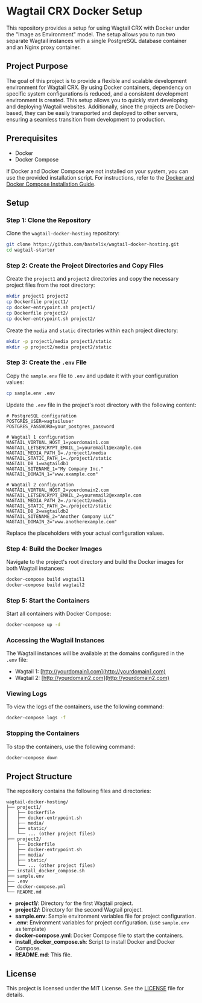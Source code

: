 # Wagtail CRX Docker Setup

This repository provides a setup for using Wagtail CRX with Docker under the "Image as Environment" model. The setup allows you to run two separate Wagtail instances with a single PostgreSQL database container and an Nginx proxy container.

## Project Purpose

The goal of this project is to provide a flexible and scalable development environment for Wagtail CRX. By using Docker containers, dependency on specific system configurations is reduced, and a consistent development environment is created. This setup allows you to quickly start developing and deploying Wagtail websites. Additionally, since the projects are Docker-based, they can be easily transported and deployed to other servers, ensuring a seamless transition from development to production.

## Prerequisites

- Docker
- Docker Compose

If Docker and Docker Compose are not installed on your system, you can use the provided installation script. For instructions, refer to the [Docker and Docker Compose Installation Guide](README_docker_install.md).

## Setup

### Step 1: Clone the Repository

Clone the `wagtail-docker-hosting` repository:

```sh
git clone https://github.com/bastelix/wagtail-docker-hosting.git
cd wagtail-starter
```

### Step 2: Create the Project Directories and Copy Files

Create the `project1` and `project2` directories and copy the necessary project files from the root directory:

```sh
mkdir project1 project2
cp Dockerfile project1/
cp docker-entrypoint.sh project1/
cp Dockerfile project2/
cp docker-entrypoint.sh project2/
```

Create the `media` and `static` directories within each project directory:

```sh
mkdir -p project1/media project1/static
mkdir -p project2/media project2/static
```

### Step 3: Create the `.env` File

Copy the `sample.env` file to `.env` and update it with your configuration values:

```sh
cp sample.env .env
```

Update the `.env` file in the project's root directory with the following content:

```env
# PostgreSQL configuration
POSTGRES_USER=wagtailuser
POSTGRES_PASSWORD=your_postgres_password

# Wagtail 1 configuration
WAGTAIL_VIRTUAL_HOST_1=yourdomain1.com
WAGTAIL_LETSENCRYPT_EMAIL_1=youremail1@example.com
WAGTAIL_MEDIA_PATH_1=./project1/media
WAGTAIL_STATIC_PATH_1=./project1/static
WAGTAIL_DB_1=wagtaildb1
WAGTAIL_SITENAME_1="My Company Inc."
WAGTAIL_DOMAIN_1="www.example.com"

# Wagtail 2 configuration
WAGTAIL_VIRTUAL_HOST_2=yourdomain2.com
WAGTAIL_LETSENCRYPT_EMAIL_2=youremail2@example.com
WAGTAIL_MEDIA_PATH_2=./project2/media
WAGTAIL_STATIC_PATH_2=./project2/static
WAGTAIL_DB_2=wagtaildb2
WAGTAIL_SITENAME_2="Another Company LLC"
WAGTAIL_DOMAIN_2="www.anotherexample.com"
```

Replace the placeholders with your actual configuration values.

### Step 4: Build the Docker Images

Navigate to the project's root directory and build the Docker images for both Wagtail instances:

```sh
docker-compose build wagtail1
docker-compose build wagtail2
```

### Step 5: Start the Containers

Start all containers with Docker Compose:

```sh
docker-compose up -d
```

### Accessing the Wagtail Instances

The Wagtail instances will be available at the domains configured in the `.env` file:

- Wagtail 1: [http://yourdomain1.com](http://yourdomain1.com)
- Wagtail 2: [http://yourdomain2.com](http://yourdomain2.com)

### Viewing Logs

To view the logs of the containers, use the following command:

```sh
docker-compose logs -f
```

### Stopping the Containers

To stop the containers, use the following command:

```sh
docker-compose down
```

## Project Structure

The repository contains the following files and directories:

```
wagtail-docker-hosting/
├── project1/
│   ├── Dockerfile
│   ├── docker-entrypoint.sh
│   ├── media/
│   ├── static/
│   └── ... (other project files)
├── project2/
│   ├── Dockerfile
│   ├── docker-entrypoint.sh
│   ├── media/
│   ├── static/
│   └── ... (other project files)
├── install_docker_compose.sh
├── sample.env
├── .env
├── docker-compose.yml
└── README.md
```

- **project1/**: Directory for the first Wagtail project.
- **project2/**: Directory for the second Wagtail project.
- **sample.env**: Sample environment variables file for project configuration.
- **.env**: Environment variables for project configuration. (use `sample.env` as template)
- **docker-compose.yml**: Docker Compose file to start the containers.
- **install_docker_compose.sh**: Script to install Docker and Docker Compose.
- **README.md**: This file.

## License

This project is licensed under the MIT License. See the [LICENSE](LICENSE) file for details.


